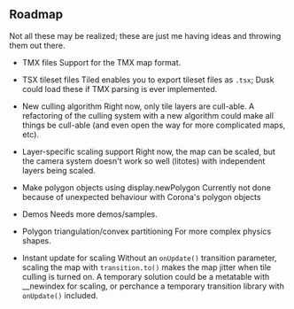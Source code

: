 ## Roadmap ##

Not all these may be realized; these are just me having ideas and throwing them out there.

- TMX files
	Support for the TMX map format.

- TSX tileset files
	Tiled enables you to export tileset files as `.tsx`; Dusk could load these if TMX parsing is ever implemented.

- New culling algorithm
	Right now, only tile layers are cull-able. A refactoring of the culling system with a new algorithm could make all things be cull-able (and even open the way for more complicated maps, etc).

- Layer-specific scaling support
	Right now, the map can be scaled, but the camera system doesn't work so well (litotes) with independent layers being scaled.

- Make polygon objects using display.newPolygon
	Currently not done because of unexpected behaviour with Corona's polygon objects

- Demos
	Needs more demos/samples.

- Polygon triangulation/convex partitioning
	For more complex physics shapes.

- Instant update for scaling
	Without an `onUpdate()` transition parameter, scaling the map with `transition.to()` makes the map jitter when tile culling is turned on. A temporary solution could be a metatable with __newindex for scaling, or perchance a temporary transition library with `onUpdate()` included.